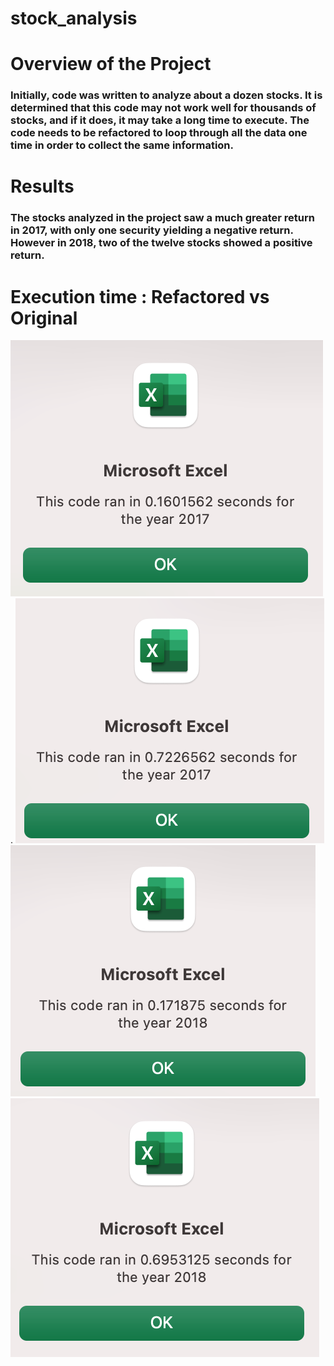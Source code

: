 # stock_analysis
# Overview of the Project
### Initially, code was written to analyze about a dozen stocks. It is determined that this code may not work well for thousands of stocks, and if it does, it may take a long time to execute. The code needs to be refactored to loop through all the data one time in order to collect the same information.

# Results
### The stocks analyzed in the project saw a much greater return in 2017, with only one security yielding a negative return. However in 2018, two of the twelve stocks showed a positive return. 

# Execution time : Refactored vs Original
![](stocks_analysis/resources/VBA_CHALLENGE_2017.png).  ![](stocks_analysis/resources/MODULE_2017.png)
![](stocks_analysis/resources/VBA_CHALLENGE_2018.png) ![](stocks_analysis/resources/MODULE_2018.png)

